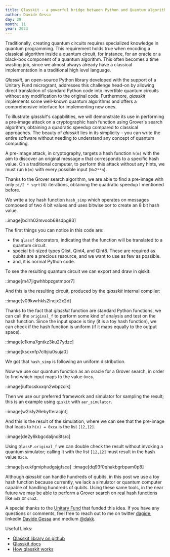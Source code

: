 ```yaml
---
title: Qlasskit - a powerful bridge between Python and Quantum algorithms
author: Davide Gessa
day: 29
month: 11
year: 2023
---
```



Traditionally, creating quantum circuits requires specialized knowledge in quantum programming. This requirement holds true when encoding a classical algorithm inside a quantum circuit, for instance, for an oracle or a black-box component of a quantum algorithm. This often becomes a time wasting job, since we almost always already have a classical implementation in a traditional high level language.

*Qlasskit*, an open-source Python library developed with the support of a Unitary Fund microgrant, addresses this challenge head-on by allowing direct translation of standard Python code into invertible quantum circuits without any modification to the original code. Furthermore, *qlasskit* implements some well-known quantum algorithms and offers a comprehensive interface for implementing new ones.

To illustrate *qlasskit*'s capabilities, we will demonstrate its use in performing a pre-image attack on a cryptographic hash function using Grover's search algorithm, obtaining a quadratic speedup compared to classical approaches. The beauty of *qlasskit* lies in its simplicity – you can write the entire software without needing to understand any concept of quantum computing.

A pre-image attack, in cryptography, targets a hash function `h(m)` with the aim to discover an original message `m` that corresponds to a specific hash value. On a traditional computer, to perform this attack without any hints, we must run `h(m)` with every possible input (`N=2**n`).

Thanks to the Grover search algorithm, we are able to find a pre-image with only `pi/2 * sqrt(N)` iterations, obtaining the quadratic speedup I mentioned before. 

We write a toy hash function `hash_simp` which operates on messages composed of two 4 bit values and uses bitwise xor to create an 8 bit hash value. 

::image[bdlrh02mvoob68sdpg83]

The first things you can notice in this code are:

- the `qlassf` decorators, indicating that the function will be translated to a quantum circuit.
- special bit-sized types Qlist, Qint4, and Qint8. These are required as qubits are a precious resource, and we want to use as few as possible.
- and, it is normal Python code.

To see the resulting quantum circuit we can export and draw in qiskit:

::image[m47jigwhhbpzgetmpor7]

And this is the resulting circuit, produced by the *qlasskit* internal compiler:

::image[v09kwrhkls2lncjx2x2d]

Thanks to the fact that *qlasskit* function are standard Python functions, we can call the `original_f` to perform some kind of analysis and test on the hash function. Since the input space is tiny (it is a toy hash function), we can check if the hash function is uniform (if it maps equally to the output space).

::image[c1kma7gntkz3ku27ydzc]

::image[kscxnfp7clbjiu0suja0]

We got that `hash_simp` is following an uniform distribution.


Now we use our quantum function as an oracle for a Grover search, in order to find which input maps to the value `0xca`.

::image[iuftocskxxqn2wbpzcik]


Then we use our preferred framework and simulator for sampling the result; this is an example using `qiskit` with `aer_simulator`.

::image[w2ikly26ebyfteracjnt]

And this is the result of the simulation, where we can see that the pre-image that leads to `h(x) = 0xca` is the list `[12,12]`.

::image[de2y6kbgcdaljnc8tsrc]

Using `QlassF.original_f` we can double check the result without invoking a quantum simulator; calling it with the list `[12,12]` must result in the hash value `0xca`.

::image[sxukfgmiphudgsjgfsca]
::image[dq93f0qhakbgrbpam0p8]

Although *qlasskit* can handle hundreds of qubits, in this post we use a toy hash function because currently, we lack a simulator or quantum computer capable of handling hundreds of qubits. Using these same tools, in the near future we may be able to perform a Grover search on real hash functions like `md5` or `sha2`.

A special thanks to the [Unitary Fund](https://unitary.fund/) that funded this idea. If you have any questions or comments, feel free to reach out to me on twitter [dagide](https://twitter.com/dagide), linkedin [Davide Gessa](https://linkedin.com/in/davide-gessa-71798b80) and medium [@dakk](https://medium.com/@dakk).


Useful Links:

- [Qlasskit library on github](https://github.com/dakk/qlasskit)
- [Qlasskit docs](https://dakk.github.io/qlasskit)
- [How qlasskit works](https://dakk.github.io/qlasskit/how_it_works.html)

